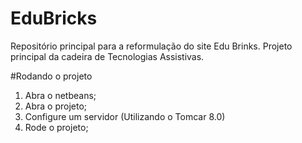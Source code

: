 # EduBricks

Repositório principal para a reformulação do site Edu Brinks. 
Projeto principal da cadeira de Tecnologias Assistivas.

#Rodando o projeto
1) Abra o netbeans;
2) Abra o projeto;
3) Configure um servidor (Utilizando o Tomcar 8.0)
4) Rode o projeto;

